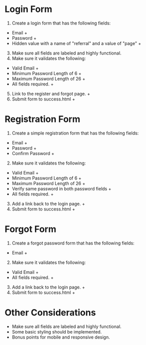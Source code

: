 # Login Form

1. Create a login form that has the following fields:
  * Email +
  * Password  +
  * Hidden value with a name of "referral" and a value of "page" +
3. Make sure all fields are labeled and highly functional.
4. Make sure it validates the following:
  * Valid Email +
  * Minimum Password Length of 6 +
  * Maximum Password Length of 26 +
  * All fields required. +
5. Link to the register and forgot page. +
6. Submit form to success.html +

# Registration Form

1. Create a simple registration form that has the following fields:
  * Email +
  * Password +
  * Confirm Password +
2. Make sure it validates the following:
  * Valid Email +
  * Minimum Password Length of 6 +
  * Maximum Password Length of 26 +
  * Verify same password in both password fields +
  * All fields required. +
3. Add a link back to the login page. +
4. Submit form to success.html +

# Forgot Form

1. Create a forgot password form that has the following fields:
  * Email +
2. Make sure it validates the following:
  * Valid Email +
  * All fields required. +
3. Add a link back to the login page. +
4. Submit form to success.html +

# Other Considerations

* Make sure all fields are labeled and highly functional.
* Some basic styling should be implemented.
* Bonus points for mobile and responsive design.
